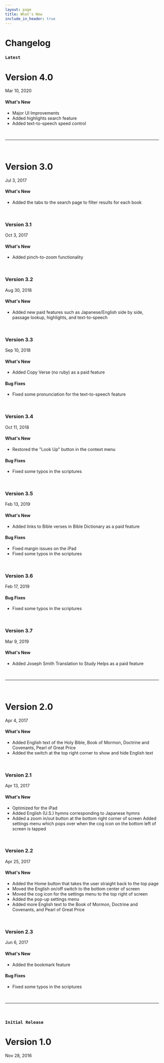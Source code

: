 ```yaml
---
layout: page
title: What's New
include_in_header: true
---
```


# Changelog

### `Latest`
# **Version 4.0**
Mar 10, 2020
#### What's New
- Major UI Improvements
- Added highlights search feature
- Added text-to-speech speed control

<br>


________
<br>

# **Version 3.0**
Jul 3, 2017
#### What's New
- Added the tabs to the search page to filter results for each book

<br>

### **Version 3.1**
Oct 3, 2017
#### What's New
- Added pinch-to-zoom functionality

<br>

### **Version 3.2**
Aug 30, 2018
#### What's New
- Added new paid features such as Japanese/English side by side, passage lookup, highlights, and text-to-speech

<br>

### **Version 3.3**
Sep 10, 2018
#### What's New
- Added Copy Verse (no ruby) as a paid feature

#### Bug Fixes
- Fixed some pronunciation for the text-to-speech feature

<br>

### **Version 3.4**
Oct 11, 2018
#### What's New
- Restored the "Look Up" button in the context menu

#### Bug Fixes
- Fixed some typos in the scriptures

<br>

### **Version 3.5**
Feb 13, 2019
#### What's New
- Added links to Bible verses in Bible Dictionary as a paid feature

#### Bug Fixes
- Fixed margin issues on the iPad
- Fixed some typos in the scriptures

<br>

### **Version 3.6**
Feb 17, 2019
#### Bug Fixes
- Fixed some typos in the scriptures

<br>

### **Version 3.7**
Mar 9, 2019
#### What's New
- Added Joseph Smith Translation to Study Helps as a paid feature

<br>


________
<br>

# **Version 2.0**
Apr 4, 2017
#### What's New
- Added English text of the Holy Bible, Book of Mormon, Doctrine and Covenants, Pearl of Great Price
- Added the switch at the top right corner to show and hide English text

<br>

### **Version 2.1**
Apr 13, 2017
#### What's New
- Optimized for the iPad 
- Added English (U.S.) hymns corresponding to Japanese hymns
- Added a zoom in/out button at the bottom right corner of screen
Added settings menu which pops over when the cog icon on the bottom left of screen is tapped

<br>

### **Version 2.2**
Apr 25, 2017
#### What's New
- Added the Home button that takes the user straight back to the top page
- Moved the English on/off switch to the bottom center of screen
- Moved the cog icon for the settings menu to the top right of screen
- Added the pop-up settings menu
- Added more English text to the Book of Mormon, Doctrine and Covenants, and Pearl of Great Price

<br>

### **Version 2.3**
Jun 6, 2017
#### What's New
- Added the bookmark feature

#### Bug Fixes
- Fixed some typos in the scriptures

<br>

________
<br>

### `Initial Release`
# **Version 1.0**
Nov 28, 2016

<br>